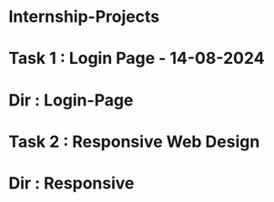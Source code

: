# Internship-Projects

# Task 1 : Login Page - 14-08-2024
# Dir : Login-Page

# Task 2 : Responsive Web Design
# Dir : Responsive